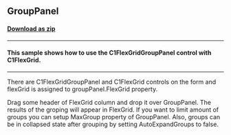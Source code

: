 ## GroupPanel
#### [Download as zip](https://grapecity.github.io/DownGit/#/home?url=https://github.com/GrapeCity/ComponentOne-WinForms-Samples/tree/master/NetFramework\FlexGrid\CS\GroupPanel)
____
#### This sample shows how to use the C1FlexGridGroupPanel control with C1FlexGrid.
____
There are C1FlexGridGroupPanel and C1FlexGrid controls on the form and flexGrid is assigned to groupPanel.FlexGrid property. 

Drag some header of FlexGrid column and drop it over GroupPanel. The results of the groping will appear in FlexGrid. If you want to limit amount of groups you can setup MaxGroup property of GroupPanel. Also, groups can be in collapsed state after grouping by setting AutoExpandGroups to false. 